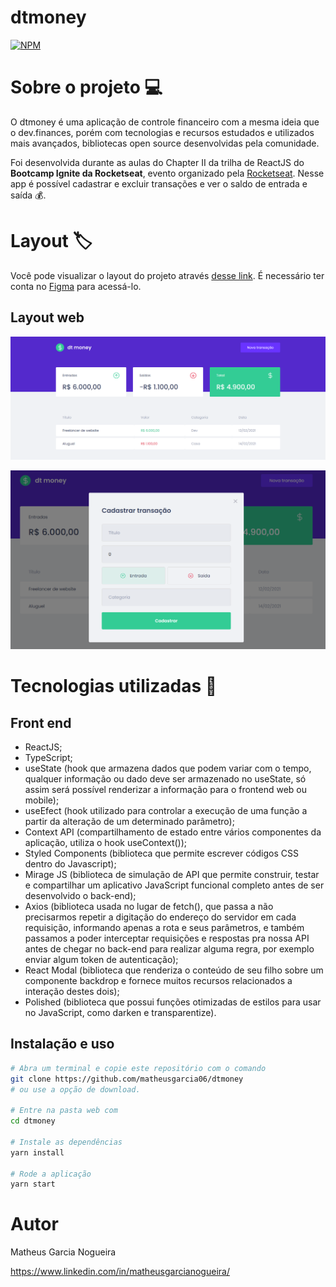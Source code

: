 # dtmoney

[![NPM](https://img.shields.io/npm/l/react)](https://github.com/matheusgarcia06/dtmoney/blob/master/LICENSE)

# Sobre o projeto 💻

O dtmoney é uma aplicação de controle financeiro com a mesma ideia que o dev.finances, porém com tecnologias e recursos estudados e utilizados mais avançados, bibliotecas open source desenvolvidas pela comunidade.

Foi desenvolvida durante as aulas do Chapter II da trilha de ReactJS do **Bootcamp Ignite da Rocketseat**, evento organizado pela [Rocketseat](https://www.rocketseat.com.br/). Nesse app é possível cadastrar e excluir transações e ver o saldo de entrada e saída 💰.

# Layout 🏷️

Você pode visualizar o layout do projeto através [desse link](<https://www.figma.com/file/0xmu9mj2TJYoIOubBFWsk5/dtmoney-Ignite-(Copy)?node-id=0%3A1>). É necessário ter conta no [Figma](https://www.figma.com) para acessá-lo.

## Layout web

![Web 1](https://github.com/matheusgarcia06/dtmoney/blob/master/src/assets/layout1.png?raw=true)

![Web 2](https://github.com/matheusgarcia06/dtmoney/blob/master/src/assets/layout2.png?raw=true)

# Tecnologias utilizadas 🚀

## Front end

- ReactJS;
- TypeScript;
- useState (hook que armazena dados que podem variar com o tempo, qualquer informação ou dado deve ser armazenado no useState, só assim será possível renderizar a informação para o frontend web ou mobile);
- useEfect (hook utilizado para controlar a execução de uma função a partir da alteração de um determinado parâmetro);
- Context API (compartilhamento de estado entre vários componentes da aplicação, utiliza o hook useContext());
- Styled Components (biblioteca que permite escrever códigos CSS dentro do Javascript);
- Mirage JS (biblioteca de simulação de API que permite construir, testar e compartilhar um aplicativo JavaScript funcional completo antes de ser desenvolvido o back-end);
- Axios (biblioteca usada no lugar de fetch(), que passa a não precisarmos repetir a digitação do endereço do servidor em cada requisição, informando apenas a rota e seus parâmetros, e também passamos a poder interceptar requisições e respostas pra nossa API antes de chegar no back-end para realizar alguma regra, por exemplo enviar algum token de autenticação);
- React Modal (biblioteca que renderiza o conteúdo de seu filho sobre um componente backdrop e fornece muitos recursos relacionados a interação destes dois);
- Polished (biblioteca que possui funções otimizadas de estilos para usar no JavaScript, como darken e transparentize).

## Instalação e uso

```bash
# Abra um terminal e copie este repositório com o comando
git clone https://github.com/matheusgarcia06/dtmoney
# ou use a opção de download.

# Entre na pasta web com
cd dtmoney

# Instale as dependências
yarn install

# Rode a aplicação
yarn start
```

# Autor

Matheus Garcia Nogueira

https://www.linkedin.com/in/matheusgarcianogueira/
